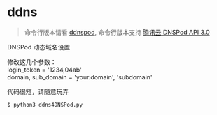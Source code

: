 # ddns
> 命令行版本请看 [ddnspod](https://crates.io/crates/ddnspod), 命令行版本支持 [腾讯云 DNSPod API 3.0](https://docs.dnspod.cn/api/api3/)

DNSPod 动态域名设置  


修改这几个参数：  
login_token = '1234,04ab'  
domain, sub_domain = 'your.domain', 'subdomain'  

代码很短，请随意玩弄  

```
$ python3 ddns4DNSPod.py 
```

  


